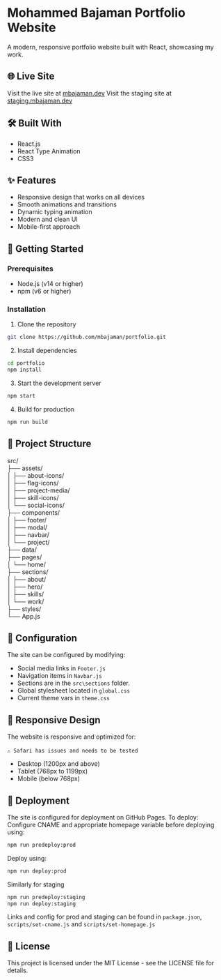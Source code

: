 # Mohammed Bajaman Portfolio Website

A modern, responsive portfolio website built with React, showcasing my work.

## 🌐 Live Site

Visit the live site at [mbajaman.dev](https://mbajaman.dev)
Visit the staging site at [staging.mbajaman.dev](https://staging.mbajaman.dev)

## 🛠️ Built With

- React.js
- React Type Animation
- CSS3

## ✨ Features

- Responsive design that works on all devices
- Smooth animations and transitions
- Dynamic typing animation
- Modern and clean UI
- Mobile-first approach

## 🚀 Getting Started

### Prerequisites

- Node.js (v14 or higher)
- npm (v6 or higher)

### Installation

1. Clone the repository
```bash
git clone https://github.com/mbajaman/portfolio.git
```


2. Install dependencies
```bash
cd portfolio
npm install
```

3. Start the development server
```bash
npm start
```

4. Build for production
```bash
npm run build
```


## 📁 Project Structure
src/<br /> 
├── assets/<br /> 
│ ├── about-icons/<br /> 
│ ├── flag-icons/<br /> 
│ ├── project-media/<br /> 
│ ├── skill-icons/<br /> 
│ └── social-icons/<br /> 
├── components/<br /> 
│ ├── footer/<br /> 
│ ├── modal/<br /> 
│ ├── navbar/<br /> 
│ └── project/<br /> 
├── data/<br /> 
├── pages/<br /> 
│ └── home/<br /> 
├── sections/<br /> 
│ ├── about/<br /> 
│ ├── hero/<br /> 
│ ├── skills/<br /> 
│ └── work/<br /> 
├── styles/<br /> 
└── App.js


## 🔧 Configuration

The site can be configured by modifying:
- Social media links in `Footer.js`
- Navigation items in `Navbar.js`
- Sections are in the `src\sections` folder.
- Global stylesheet located in `global.css`
- Current theme vars in `theme.css`

## 📱 Responsive Design

The website is responsive and optimized for:
<br/><br/>```⚠️ Safari has issues and needs to be tested```
- Desktop (1200px and above)
- Tablet (768px to 1199px)
- Mobile (below 768px)

## 🚀 Deployment
The site is configured for deployment on GitHub Pages. To deploy:
Configure CNAME and appropriate homepage variable before deploying using:
```bash
npm run predeploy:prod
```

Deploy using:
```bash
npm run deploy:prod
```

Similarly for staging
```bash
npm run predeploy:staging
npm run deploy:staging
```

Links and config for prod and staging can be found in `package.json`, `scripts/set-cname.js` and `scripts/set-homepage.js`

## 📄 License

This project is licensed under the MIT License - see the LICENSE file for details.